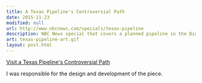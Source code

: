 ```yaml
---
title: A Texas Pipeline's Controversial Path
date: 2015-11-23
modified: null
url: http://www.nbcnews.com/specials/texas-pipeline
description: NBC News special that covers a planned pipeline in the Big Bend region of Texas and its affect on the communities.
art: texas-pipeline-art.gif
layout: post.html
---
```


[Visit a Texas Pipeline's Controversial Path]({{url}})

I was responsible for the design and development of the piece.
